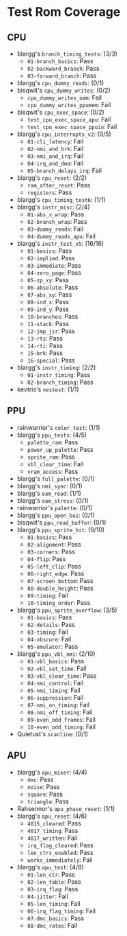 # Test Rom Coverage

## CPU

- blargg's `branch_timing_tests`: (3/3)
  - `01-branch_basics`: Pass
  - `02-backward_branch`: Pass
  - `03-forward_branch`: Pass
- blargg's `cpu_dummy_reads`: (0/1)
- bisqwit's `cpu_dummy_writes`: (0/2)
  - `cpu_dummy_writes_oam`: Fail
  - `cpu_dummy_writes_ppumem`: Fail
- bisqwit's `cpu_exec_space`: (0/2)
  - `test_cpu_exec_space_apu`: Fail
  - `test_cpu_exec_space_ppuio`: Fail
- blargg's `cpu_interrupts_v2`: (0/5)
  - `01-cli_latency`: Fail
  - `02-nmi_and_brk`: Fail
  - `03-nmi_and_irq`: Fail
  - `04-irq_and_dma`: Fail
  - `05-branch_delays_irq`: Fail
- blargg's `cpu_reset`: (2/2)
  - `ram_after_reset`: Pass
  - `registers`: Pass
- blargg's `cpu_timing_test6`: (1/1)
- blargg's `instr_misc`: (2/4)
  - `01-abs_x_wrap`: Pass
  - `02-branch_wrap`: Pass
  - `03-dummy_reads`: Fail
  - `04-dummy_reads_apu`: Fail
- blargg's `instr_test_v5`: (16/16)
  - `01-basics`: Pass
  - `02-implied`: Pass
  - `03-immediate`: Pass
  - `04-zero_page`: Pass
  - `05-zp_xy`: Pass
  - `06-absolute`: Pass
  - `07-abs_xy`: Pass
  - `08-ind_x`: Pass
  - `09-ind_y`: Pass
  - `10-branches`: Pass
  - `11-stack`: Pass
  - `12-jmp_jsr`: Pass
  - `13-rts`: Pass
  - `14-rti`: Pass
  - `15-brk`: Pass
  - `16-special`: Pass
- blargg's `instr_timing`: (2/2)
  - `01-instr_timing`: Pass
  - `02-branch_timing`: Pass
- kevtris's `nestest`: (1/1)

## PPU

- rainwarrior's `color_test`: (1/1)
- blargg's `ppu_tests`: (4/5)
  - `palette_ram`: Pass
  - `power_up_palette`: Pass
  - `sprite_ram`: Pass
  - `vbl_clear_time`: Fail
  - `vram_access`: Pass
- blargg's `full_palette`: (0/1)
- blargg's `nmi_sync`: (0/1)
- blargg's `oam_read`: (1/1)
- blargg's `oam_stress`: (0/1)
- rainwarrior's `palette`: (0/1)
- blargg's `ppu_open_bus`: (0/1)
- bisqwit's `ppu_read_buffer`: (0/1)
- blargg's `ppu_sprite_hit`: (9/10)
  - `01-basics`: Pass
  - `02-alignment`: Pass
  - `03-corners`: Pass
  - `04-flip`: Pass
  - `05-left_clip`: Pass
  - `06-right_edge`: Pass
  - `07-screen_bottom`: Pass
  - `08-double_height`: Pass
  - `09-timing`: Fail
  - `10-timing_order`: Pass
- blargg's `ppu_sprite_overflow`: (3/5)
  - `01-basics`: Pass
  - `02-details`: Pass
  - `03-timing`: Fail
  - `04-obscure`: Fail
  - `05-emulator`: Pass
- blargg's `ppu_vbl_nmi`: (2/10)
  - `01-vbl_basics`: Pass
  - `02-vbl_set_time`: Fail
  - `03-vbl_clear_time`: Pass
  - `04-nmi_control`: Fail
  - `05-nmi_timing`: Fail
  - `06-suppression`: Fail
  - `07-nmi_on_timing`: Fail
  - `08-nmi_off_timing`: Fail
  - `09-even_odd_frames`: Fail
  - `10-even_odd_timing`: Fail
- Quietust's `scanline`: (0/1)

## APU

- blargg's `apu_mixer`: (4/4)
  - `dmc`: Pass
  - `noise`: Pass
  - `square`: Pass
  - `triangle`: Pass
- Rahsennor's `apu_phase_reset`: (1/1)
- blargg's `apu_reset`: (4/6)
  - `4015_cleared`: Pass
  - `4017_timing`: Pass
  - `4017_written`: Fail
  - `irq_flag_cleared`: Pass
  - `len_ctrs_enabled`: Pass
  - `works_immediately`: Fail
- blargg's `apu_test`: (4/8)
  - `01-len_ctr`: Pass
  - `02-len_table`: Pass
  - `03-irq_flag`: Pass
  - `04-jitter`: Fail
  - `05-len_timing`: Fail
  - `06-irq_flag_timing`: Fail
  - `07-dmc_basics`: Pass
  - `08-dmc_rates`: Fail
